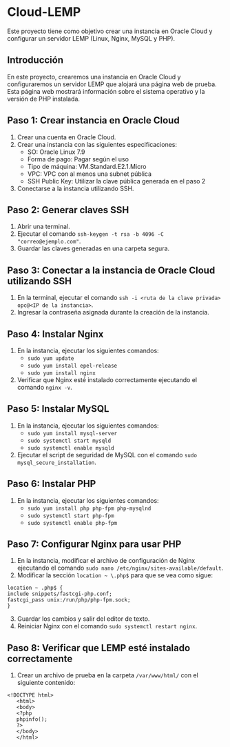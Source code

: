 # Cloud-LEMP

Este proyecto tiene como objetivo crear una instancia en Oracle Cloud y configurar un servidor LEMP (Linux, Nginx, MySQL y PHP).

## Introducción

En este proyecto, crearemos una instancia en Oracle Cloud y configuraremos un servidor LEMP que alojará una página web de prueba. Esta página web mostrará información sobre el sistema operativo y la versión de PHP instalada.

## Paso 1: Crear instancia en Oracle Cloud

1. Crear una cuenta en Oracle Cloud.
2. Crear una instancia con las siguientes especificaciones:
   - SO: Oracle Linux 7.9
   - Forma de pago: Pagar según el uso
   - Tipo de máquina: VM.Standard.E2.1.Micro
   - VPC: VPC con al menos una subnet pública
   - SSH Public Key: Utilizar la clave pública generada en el paso 2
3. Conectarse a la instancia utilizando SSH.

## Paso 2: Generar claves SSH

1. Abrir una terminal.
2. Ejecutar el comando `ssh-keygen -t rsa -b 4096 -C "correo@ejemplo.com"`.
3. Guardar las claves generadas en una carpeta segura.

## Paso 3: Conectar a la instancia de Oracle Cloud utilizando SSH

1. En la terminal, ejecutar el comando `ssh -i <ruta de la clave privada> opc@<IP de la instancia>`.
2. Ingresar la contraseña asignada durante la creación de la instancia.

## Paso 4: Instalar Nginx

1. En la instancia, ejecutar los siguientes comandos:
   - `sudo yum update`
   - `sudo yum install epel-release`
   - `sudo yum install nginx`
2. Verificar que Nginx esté instalado correctamente ejecutando el comando `nginx -v`.

## Paso 5: Instalar MySQL

1. En la instancia, ejecutar los siguientes comandos:
   - `sudo yum install mysql-server`
   - `sudo systemctl start mysqld`
   - `sudo systemctl enable mysqld`
2. Ejecutar el script de seguridad de MySQL con el comando `sudo mysql_secure_installation`.

## Paso 6: Instalar PHP

1. En la instancia, ejecutar los siguientes comandos:
   - `sudo yum install php php-fpm php-mysqlnd`
   - `sudo systemctl start php-fpm`
   - `sudo systemctl enable php-fpm`

## Paso 7: Configurar Nginx para usar PHP

1. En la instancia, modificar el archivo de configuración de Nginx ejecutando el comando `sudo nano /etc/nginx/sites-available/default`.
2. Modificar la sección `location ~ \.php$` para que se vea como sigue:
```
location ~ .php$ {
include snippets/fastcgi-php.conf;
fastcgi_pass unix:/run/php/php-fpm.sock;
}
```
3. Guardar los cambios y salir del editor de texto.
4. Reiniciar Nginx con el comando `sudo systemctl restart nginx`.

## Paso 8: Verificar que LEMP esté instalado correctamente

1. Crear un archivo de prueba en la carpeta `/var/www/html/` con el siguiente contenido:
```
<!DOCTYPE html>
   <html>
   <body>
   <?php
   phpinfo();
   ?>
   </body>
   </html>
   ```
